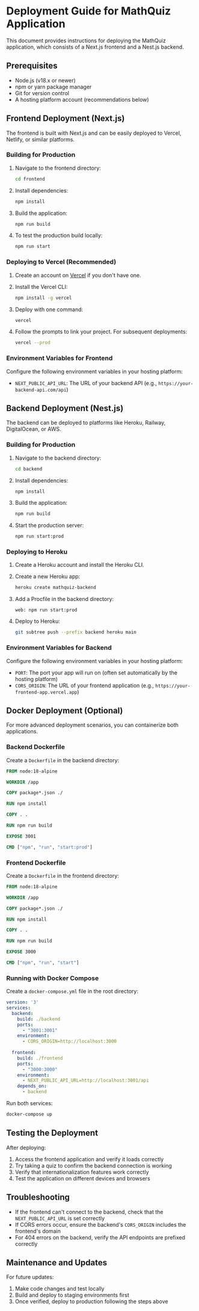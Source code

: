# Deployment Guide for MathQuiz Application

This document provides instructions for deploying the MathQuiz application, which consists of a Next.js frontend and a Nest.js backend.

## Prerequisites

- Node.js (v18.x or newer)
- npm or yarn package manager
- Git for version control
- A hosting platform account (recommendations below)

## Frontend Deployment (Next.js)

The frontend is built with Next.js and can be easily deployed to Vercel, Netlify, or similar platforms.

### Building for Production

1. Navigate to the frontend directory:
   ```bash
   cd frontend
   ```

2. Install dependencies:
   ```bash
   npm install
   ```

3. Build the application:
   ```bash
   npm run build
   ```

4. To test the production build locally:
   ```bash
   npm run start
   ```

### Deploying to Vercel (Recommended)

1. Create an account on [Vercel](https://vercel.com) if you don't have one.
2. Install the Vercel CLI:
   ```bash
   npm install -g vercel
   ```

3. Deploy with one command:
   ```bash
   vercel
   ```

4. Follow the prompts to link your project. For subsequent deployments:
   ```bash
   vercel --prod
   ```

### Environment Variables for Frontend

Configure the following environment variables in your hosting platform:

- `NEXT_PUBLIC_API_URL`: The URL of your backend API (e.g., `https://your-backend-api.com/api`)

## Backend Deployment (Nest.js)

The backend can be deployed to platforms like Heroku, Railway, DigitalOcean, or AWS.

### Building for Production

1. Navigate to the backend directory:
   ```bash
   cd backend
   ```

2. Install dependencies:
   ```bash
   npm install
   ```

3. Build the application:
   ```bash
   npm run build
   ```

4. Start the production server:
   ```bash
   npm run start:prod
   ```

### Deploying to Heroku

1. Create a Heroku account and install the Heroku CLI.
2. Create a new Heroku app:
   ```bash
   heroku create mathquiz-backend
   ```

3. Add a Procfile in the backend directory:
   ```
   web: npm run start:prod
   ```

4. Deploy to Heroku:
   ```bash
   git subtree push --prefix backend heroku main
   ```

### Environment Variables for Backend

Configure the following environment variables in your hosting platform:

- `PORT`: The port your app will run on (often set automatically by the hosting platform)
- `CORS_ORIGIN`: The URL of your frontend application (e.g., `https://your-frontend-app.vercel.app`)

## Docker Deployment (Optional)

For more advanced deployment scenarios, you can containerize both applications.

### Backend Dockerfile

Create a `Dockerfile` in the backend directory:

```dockerfile
FROM node:18-alpine

WORKDIR /app

COPY package*.json ./

RUN npm install

COPY . .

RUN npm run build

EXPOSE 3001

CMD ["npm", "run", "start:prod"]
```

### Frontend Dockerfile

Create a `Dockerfile` in the frontend directory:

```dockerfile
FROM node:18-alpine

WORKDIR /app

COPY package*.json ./

RUN npm install

COPY . .

RUN npm run build

EXPOSE 3000

CMD ["npm", "run", "start"]
```

### Running with Docker Compose

Create a `docker-compose.yml` file in the root directory:

```yaml
version: '3'
services:
  backend:
    build: ./backend
    ports:
      - "3001:3001"
    environment:
      - CORS_ORIGIN=http://localhost:3000
  
  frontend:
    build: ./frontend
    ports:
      - "3000:3000"
    environment:
      - NEXT_PUBLIC_API_URL=http://localhost:3001/api
    depends_on:
      - backend
```

Run both services:
```bash
docker-compose up
```

## Testing the Deployment

After deploying:

1. Access the frontend application and verify it loads correctly
2. Try taking a quiz to confirm the backend connection is working
3. Verify that internationalization features work correctly
4. Test the application on different devices and browsers

## Troubleshooting

- If the frontend can't connect to the backend, check that the `NEXT_PUBLIC_API_URL` is set correctly
- If CORS errors occur, ensure the backend's `CORS_ORIGIN` includes the frontend's domain
- For 404 errors on the backend, verify the API endpoints are prefixed correctly

## Maintenance and Updates

For future updates:

1. Make code changes and test locally
2. Build and deploy to staging environments first
3. Once verified, deploy to production following the steps above 